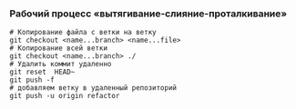 ### Рабочий процесс «вытягивание-слияние-проталкивание»

```
# Копирование файла с ветки на ветку
git checkout <name...branch> <name...file>
# Копирование всей ветки
git checkout <name...branch> ./
# Удалить коммит удаленно 
git reset  HEAD~
git push -f
# добавляем ветку в удаленный репозиторий
git push -u origin refactor
```
